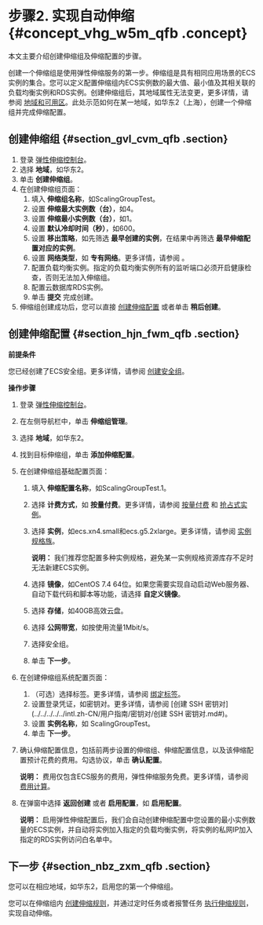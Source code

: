 # 步骤2. 实现自动伸缩 {#concept_vhg_w5m_qfb .concept}

本文主要介绍创建伸缩组及伸缩配置的步骤。

创建一个伸缩组是使用弹性伸缩服务的第一步。伸缩组是具有相同应用场景的ECS实例的集合。您可以定义配置伸缩组内ECS实例数的最大值、最小值及其相关联的负载均衡实例和RDS实例。创建伸缩组后，其地域属性无法变更，更多详情，请参阅 [地域和可用区](../../../../../intl.zh-CN/通用参考/地域和可用区.md#)。此处示范如何在某一地域，如华东2（上海），创建一个伸缩组并完成伸缩配置。

## 创建伸缩组 {#section_gvl_cvm_qfb .section}

1.  登录 [弹性伸缩控制台](https://essnew.console.aliyun.com/#/ess/region/cn-shanghai)。
2.  选择 **地域**，如华东2。
3.  单击 **创建伸缩组**。
4.  在创建伸缩组页面：
    1.  填入 **伸缩组名称**，如ScalingGroupTest。
    2.  设置 **伸缩最大实例数（台）**，如4。
    3.  设置 **伸缩最小实例数（台）**，如1。
    4.  设置 **默认冷却时间（秒）**，如600。
    5.  设置 **移出策略**，如先筛选 **最早创建的实例**，在结果中再筛选 **最早伸缩配置对应的实例**。
    6.  设置 **网络类型**，如 **专有网络**。更多详情，请参阅 。
    7.  配置负载均衡实例。指定的负载均衡实例所有的监听端口必须开启健康检查，否则无法加入伸缩组。
    8.  配置云数据库RDS实例。
    9.  单击 **提交** 完成创建。
5.  伸缩组创建成功后，您可以直接 [创建伸缩配置](#) 或者单击 **稍后创建**。

## 创建伸缩配置 {#section_hjn_fwm_qfb .section}

**前提条件**

您已经创建了ECS安全组。更多详情，请参阅 [创建安全组](../../../../../intl.zh-CN/用户指南/安全组/创建安全组.md#)。

**操作步骤**

1.  登录 [弹性伸缩控制台](https://essnew.console.aliyun.com/#/ess/region/cn-shanghai)。
2.  在左侧导航栏中，单击 **伸缩组管理**。
3.  选择 **地域**，如华东2。
4.  找到目标伸缩组，单击 **添加伸缩配置**。
5.  在创建伸缩组基础配置页面：
    1.  填入 **伸缩配置名称**，如ScalingGroupTest.1。
    2.  选择 **计费方式**，如 **按量付费**。更多详情，请参阅 [按量付费](../../../../../intl.zh-CN/产品定价/按量付费.md#) 和 [抢占式实例](../../../../../intl.zh-CN/产品简介/实例/抢占式实例.md#)。
    3.  选择 **实例**，如ecs.xn4.small和ecs.g5.2xlarge。更多详情，请参阅 [实例规格族](../../../../../intl.zh-CN/产品简介/实例规格族.md#)。

        **说明：** 我们推荐您配置多种实例规格，避免某一实例规格资源库存不足时无法新建ECS实例。

    4.  选择 **镜像**，如CentOS 7.4 64位。如果您需要实现自动启动Web服务器、自动下载代码和脚本等功能，请选择 **自定义镜像**。
    5.  选择 **存储**，如40GB高效云盘。
    6.  选择 **公网带宽**，如按使用流量1Mbit/s。
    7.  选择安全组。
    8.  单击 **下一步**。
6.  在创建伸缩组系统配置页面：
    1.  （可选）选择标签。更多详情，请参阅 [绑定标签](../../../../../intl.zh-CN/用户指南/标签/绑定标签.md#)。
    2.  设置登录凭证，如密钥对。更多详情，请参阅 [创建 SSH 密钥对](../../../../../intl.zh-CN/用户指南/密钥对/创建 SSH 密钥对.md#)。
    3.  设置 **实例名称**，如 ScalingGroupTest。
    4.  单击 **下一步**。
7.  确认伸缩配置信息，包括前两步设置的伸缩组、伸缩配置信息，以及该伸缩配置预计花费的费用。勾选协议，单击 **确认配置**。

    **说明：** 费用仅包含ECS服务的费用，弹性伸缩服务免费。更多详情，请参阅 [费用计算](../../../../../intl.zh-CN/产品定价/费用计算.md#)。

8.  在弹窗中选择 **返回创建** 或者 **启用配置**，如 **启用配置**。

    **说明：** 启用弹性伸缩配置后，我们会自动创建伸缩配置中您设置的最小实例数量的ECS实例，并自动将实例加入指定的负载均衡实例，将实例的私网IP加入指定的RDS实例访问白名单中。


## 下一步 {#section_nbz_zxm_qfb .section}

您可以在相应地域，如华东2，启用您的第一个伸缩组。

您可以在伸缩组内 [创建伸缩规则](../../../../../intl.zh-CN/用户指南/实现自动伸缩/创建伸缩规则.md#)，并通过定时任务或者报警任务 [执行伸缩规则](../../../../../intl.zh-CN/用户指南/实现自动伸缩/执行伸缩规则.md#)，实现自动伸缩。

